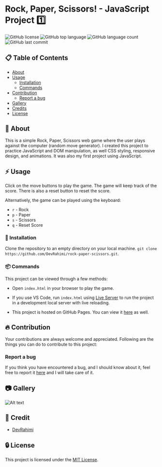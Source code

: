 # Rock, Paper, Scissors! - JavaScript Project 1️⃣

![GitHub license](https://img.shields.io/badge/license-MIT-blue.svg)
![GitHub top language](https://img.shields.io/github/languages/top/DevRahimi/rock-paper-scissors)
![GitHub language count](https://img.shields.io/github/languages/count/DevRahimi/rock-paper-scissors)
![GitHub last commit](https://img.shields.io/github/last-commit/DevRahimi/rock-paper-scissors)


##  :clipboard: Table of Contents 

* [About](#green_book-about)
* [Usage](#zap-usage)
  - [Installation](#electric_plug-installation)
  - [Commands](#package-commands)
* [Contribution](#fire-contribution)
  - [Report a bug](#report-a-bug)
* [Gallery](#camera-gallery)
* [Credits](#credits)
* [License](#license)


##  :green_book: About

This is a simple Rock, Paper, Scissors web game where the user plays against the computer (random move generator).
I created this project to practice JavaScript and DOM manipulation, as well CSS styling, responsive design, and animations. It was also my first project using JavaScript.


##  :zap: Usage

Click on the move buttons to play the game. The game will keep track of the score. There is also a reset button to reset the score.

Alternatively, the game can be played using the keyboard:

* `r` - Rock
* `p` - Paper
* `s` - Scissors
* `q` - Reset Score

###  :electric_plug: Installation

Clone the repository to an empty directory on your local machine.
`git clone https://github.com/DevRahimi/rock-paper-scissors.git`.

### :package: Commands

This project can be viewed through a few methods:

* Open `index.html` in your browser to play the game.

* If you use VS Code, run `index.html` using <a href="https://marketplace.visualstudio.com/items?itemName=ritwickdey.LiveServer" target="_blank">Live Server</a> to run the project in a development local server with live reloading.

* This project is hosted on GitHub Pages. You can view it <a href="https://devrahimi.github.io/rock-paper-scissors/" target="_blank">here</a> as well.

##  :fire: Contribution

Your contributions are always welcome and appreciated. Following are the things you can do to contribute to this project:

###  Report a bug
If you think you have encountered a bug, and I should know about it, feel free to report it <a href="https://github.com/DevRahimi/rock-paper-scissors/issues" target="_blank">here</a> and I will take care of it.


##  :camera: Gallery

![Alt text](https://github.com/DevRahimi/rock-paper-scissors/tree/master/gallery/Demo.gif "Rock, Paper, Scissors! Demo")


## :star2: Credit

* <a href="https://github.com/DevRahimi/" target="_blank">DevRahimi</a>


##  :lock: License

This project is licensed under the [MIT License](LICENSE.md).

